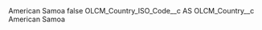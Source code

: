 <?xml version="1.0" encoding="UTF-8"?>
<CustomMetadata xmlns="http://soap.sforce.com/2006/04/metadata" xmlns:xsi="http://www.w3.org/2001/XMLSchema-instance" xmlns:xsd="http://www.w3.org/2001/XMLSchema">
    <label>American Samoa</label>
    <protected>false</protected>
    <values>
        <field>OLCM_Country_ISO_Code__c</field>
        <value xsi:type="xsd:string">AS</value>
    </values>
    <values>
        <field>OLCM_Country__c</field>
        <value xsi:type="xsd:string">American Samoa</value>
    </values>
</CustomMetadata>
